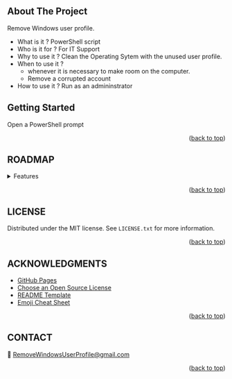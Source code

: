 <!-- Back to top link -->
<a name="readme-top"></a>
<!--

<!-- ABOUT THE PROJECT -->
## About The Project
Remove Windows user profile.

* What is it ?
    PowerShell script
* Who is it for ?
    For IT Support
* Why to use it ?
Clean the Operating Sytem with the unused user profile.
* When to use it ?
    - whenever it is necessary to make room on the computer.
    - Remove a corrupted account
* How to use it ?
    Run as an admininstrator

<!-- GETTING STARTED -->
## Getting Started
Open a PowerShell prompt

 <p align="right">(<a href="#readme-top">back to top</a>)</p>

<!-- ROADMAP -->
## ROADMAP

<details>
<summary> Features </summary>

- [ ] feature-100
- [ ] feature-101
- [ ] feature-111

</details>

<p align="right">(<a href="#readme-top">back to top</a>)</p>


<!-- LICENSE -->
## LICENSE

Distributed under the MIT license. See `LICENSE.txt` for more information.

<p align="right">(<a href="#readme-top">back to top</a>)</p>


<!-- ACKNOWLEDGMENTS -->
## ACKNOWLEDGMENTS
* [GitHub Pages](https://pages.github.com)
* [Choose an Open Source License](https://choosealicense.com)
* [README Template](https://github.com/othneildrew/Best-README-Template)
* [Emoji Cheat Sheet](https://github.com/ikatyang/emoji-cheat-sheet)

<p align="right">(<a href="#readme-top">back to top</a>)</p>

<!-- CONTACT -->
## CONTACT

:e-mail: RemoveWindowsUserProfile@gmail.com


<p align="right">(<a href="#readme-top">back to top</a>)</p>
